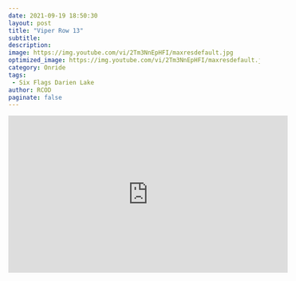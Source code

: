 ```yaml
---
date: 2021-09-19 18:50:30
layout: post
title: "Viper Row 13"
subtitle:
description:
image: https://img.youtube.com/vi/2Tm3NnEpHFI/maxresdefault.jpg
optimized_image: https://img.youtube.com/vi/2Tm3NnEpHFI/maxresdefault.jpg
category: Onride
tags:
 - Six Flags Darien Lake
author: RCOD
paginate: false
---
```


<iframe width="560" height="315" src="https://www.youtube.com/embed/2Tm3NnEpHFI?controls=0&amp;start=40" title="YouTube video player" frameborder="0" allow="accelerometer; autoplay; clipboard-write; encrypted-media; gyroscope; picture-in-picture" allowfullscreen></iframe>
